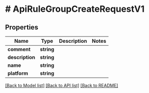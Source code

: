 # # ApiRuleGroupCreateRequestV1

## Properties

Name | Type | Description | Notes
------------ | ------------- | ------------- | -------------
**comment** | **string** |  |
**description** | **string** |  |
**name** | **string** |  |
**platform** | **string** |  |

[[Back to Model list]](../../README.md#models) [[Back to API list]](../../README.md#endpoints) [[Back to README]](../../README.md)
